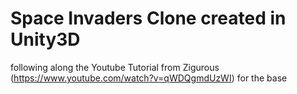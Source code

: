 # Space Invaders Clone created in Unity3D

following along the Youtube Tutorial from Zigurous (https://www.youtube.com/watch?v=qWDQgmdUzWI) for the base
